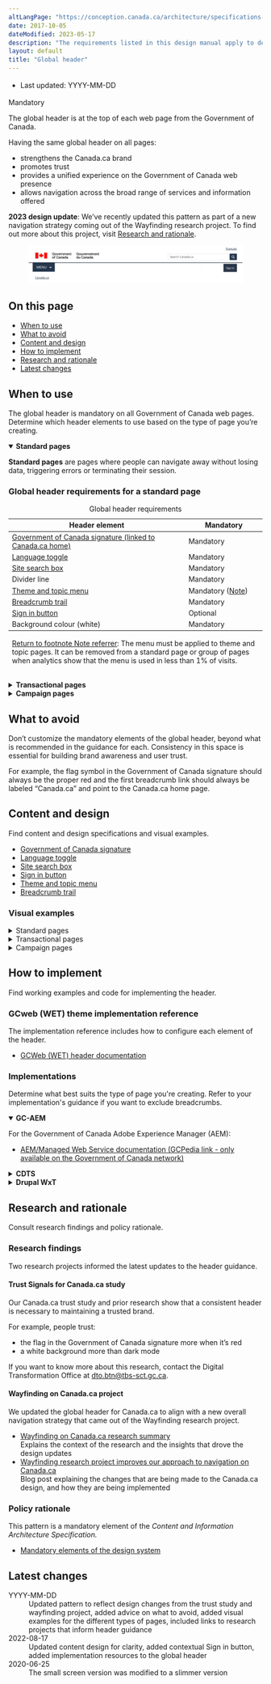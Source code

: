 ```yaml
---
altLangPage: "https://conception.canada.ca/architecture/specifications-contenu-architecture-information-canada.html"   
date: 2017-10-05
dateModified: 2023-05-17
description: "The requirements listed in this design manual apply to departments and other portions of the federal public administration as set out in Schedules I, I.1 and II of the Financial Administration Act. As such, in-scope institutions must apply Canada.ca design requirements for all public-facing web sites or digital services."
layout: default
title: "Global header"
---
```

<div class="cnt-wdth-lmtd">
  <div class="row">
    <div class="col-md-12 pull-left">
      <ul class="list-inline small mrgn-bttm-sm" style="line-height:1.65em" id="list-inline-desktop-only">
        <li class="mrgn-rght-lg"> Last updated: YYYY-MM-DD</li>
      </ul>
    </div>
  </div>
  <p><span class="label label-danger">Mandatory</span></p>
  <p>The global header is at the top of each web page from the Government of Canada.</p>
  <p>Having the same global header on all pages:</p>
  <ul>
    <li>strengthens the Canada.ca brand</li>
    <li>promotes trust</li>
    <li>provides a unified experience on the Government of Canada web presence</li>
    <li>allows navigation across the broad range of services and information offered</li>
  </ul>
  <p><strong>2023 design update</strong>: We’ve recently updated this pattern as part of a new navigation strategy coming out of the Wayfinding research project. To find out more about this project, visit <a href="#research">Research and rationale</a>.</p>
  <div class="pattern-demo mrgn-tp-lg">
    <figure class="mrgn-bttm-sm"><img src="../images/01-sign-in-desktop-en.jpg" class="img-responsive" alt=""></figure>
  </div>
  <section>
    <h2>On this page</h2>
    <ul>
      <li><a href="#when">When to use</a></li>
      <li><a href="#avoid">What to avoid</a></li>
      <li><a href="#content">Content and design</a></li>
      <li><a href="#implementation">How to implement</a></li>
      <li><a href="#research">Research and rationale</a></li>
      <li><a href="#changes">Latest changes</a></li>
    </ul>
  </section>
  <h2 id="when">When to use</h2>
  <p>The global header is mandatory on all Government of Canada web pages. Determine which header elements to use based on the type of page you’re creating.</p>
  <!--<ul>
  <li><a href="global-header.html#001">Standard pages</a></li>
  <li><a href="global-header.html#002">Transactional pages</a></li>
  <li><a href="global-header.html#003">Campaign pages</a></li>
</ul>--> 
</div>
<div class="row">
  <div class="col-md-8">
    <div class="wb-tabs mrgn-tp-lg">
      <div class="tabpanels">
        <details id="001" open="open">
          <summary><strong>Standard pages</strong></summary>
          <p class="mrgn-tp-lg"><strong>Standard pages</strong> are pages where people can navigate away without losing data, triggering errors or terminating their session.</p>
          <h3>Global header requirements for a standard page</h3>
          <div class="panel panel-default mrgn-tp-md">
            <table class="table table-striped" id="mandatory-01" aria-live="polite">
              <caption class="wb-inv">
              Global header requirements
              </caption>
              <thead>
                <tr>
                  <th class="col-md-8">Header element</th>
                  <th class="col-md-4">Mandatory</th>
                </tr>
              </thead>
              <tbody>
                <tr>
                  <td><a href="signature.html">Government of Canada signature (linked to Canada.ca home)</a></td>
                  <td><span class="far fa-check-circle text-success"></span><span class="wb-inv"> Mandatory</span></td>
                </tr>
                <tr>
                  <td><a href="language-toggle.html">Language toggle</a></td>
                  <td><span class="far fa-check-circle text-success"></span><span class="wb-inv"> Mandatory</span></td>
                </tr>
                <tr>
                  <td><a href="search-box.html">Site search box</a></td>
                  <td><span class="far fa-check-circle text-success"></span><span class="wb-inv"> Mandatory</span></td>
                </tr>
                <tr>
                  <td>Divider line</td>
                  <td><span class="far fa-check-circle text-success"></span><span class="wb-inv"> Mandatory</span></td>
                </tr>
                <tr>
                  <td><a href="site-menu.html">Theme and topic menu</a></td>
                  <td><span class="far fa-check-circle text-success"></span><span class="wb-inv"> Mandatory</span> <span class="small">(<a href="#smenu-note" id="smenu">Note</a>)</span></td>
                </tr>
                <tr>
                  <td><a href="breadcrumb-trail.html">Breadcrumb trail</a></td>
                  <td><span class="far fa-check-circle text-success"></span><span class="wb-inv"> Mandatory</span></td>
                </tr>
                <tr>
                  <td><a href="sign-in.html">Sign in button</a></td>
                  <td>Optional</td>
                </tr>
                <tr>
                  <td>Background colour (white)</td>
                  <td><span class="far fa-check-circle text-success"></span><span class="wb-inv"> Mandatory</span></td>
                </tr>
              </tbody>
              <tfoot>
                <tr>
                  <td colspan="2"><div class="fn-rtn small mrgn-tp-md" id="smenu-note">
                      <p><a href="#smenu"><span class="wb-inv">Return to footnote </span>Note<span class="wb-inv"> referrer</span></a>: The menu must be applied to theme and topic pages. It can be removed from a standard page or group of pages when analytics show that the menu is used in less than 1% of visits.</p>
                    </div></td>
                </tr>
              </tfoot>
            </table>
          </div>
        </details>
        <details id="002">
          <summary><strong>Transactional pages</strong></summary>
          <p class="mrgn-tp-lg"><strong>Transactional web pages</strong> are pages with an interaction task where people might lose data, trigger errors, or terminate their session if they navigate away from the page.</p>
          <h3>Global header requirements for transactional pages</h3>
          <div class="panel panel-default mrgn-tp-md">
            <table class="table table-striped" id="mandatory-02" aria-live="polite">
              <caption class="wb-inv">
              Global header requirements
              </caption>
              <thead>
                <tr>
                  <th class="col-md-8">Header element</th>
                  <th class="col-md-4">Mandatory</th>
                </tr>
              </thead>
              <tbody>
                <tr>
                  <td><a href="signature.html">Government of Canada signature (linked to Canada.ca home)</a></td>
                  <td><span class="far fa-check-circle text-success"></span><span class="wb-inv"> Mandatory</span> <span class="small">(Link to Canada.ca home page is optional)</span></td>
                </tr>
                <tr>
                  <td><a href="language-toggle.html">Language toggle</a></td>
                  <td><span class="far fa-check-circle text-success"></span><span class="wb-inv"> Mandatory</span> <span class="small">(<a href="#lt-note" id="lt">Note</a>)</span></td>
                </tr>
                <tr>
                  <td><a href="search-box.html">Site search box</a></td>
                  <td>Optional</td>
                </tr>
                <tr>
                  <td><a href="sign-in.html">Sign in button</a></td>
                  <td>Optional</td>
                </tr>
                <tr>
                  <td>Divider line</td>
                  <td><span class="far fa-check-circle text-success"></span><span class="wb-inv"> Mandatory</span></td>
                </tr>
                <tr>
                  <td><a href="site-menu.html">Theme and topic menu</a></td>
                  <td>Optional</td>
                </tr>
                <tr>
                  <td><a href="breadcrumb-trail.html">Breadcrumb trail</a></td>
                  <td>Optional</td>
                </tr>
                <tr>
                  <td>Background colour (white)</td>
                  <td><span class="far fa-check-circle text-success"></span><span class="wb-inv"> Mandatory</span></td>
                </tr>
              </tbody>
              <tfoot>
                <tr>
                  <td colspan="2"><div class="fn-rtn small mrgn-tp-md" id="lt-note">
                      <p><a href="#lt"><span class="wb-inv">Return to footnote </span>Note<span class="wb-inv"> referrer</span></a>: New transactional pages for web applications must allow people to toggle between official languages. Legacy web applications that don’t support toggling should be updated or replaced. Until then, you can omit the language toggle if its use results in a loss of data.</p>
                    </div></td>
                </tr>
              </tfoot>
            </table>
          </div>
        </details>
        <details id="003">
          <summary><strong>Campaign pages</strong></summary>
          <p class="mrgn-tp-lg"><strong>Campaign pages</strong> are landing pages for external marketing or advertising campaigns. The flexibility in layout allows institutions to match elements of their external campaign with the landing page.</p>
          <h3>Global header requirements for a campaign page</h3>
          <div class="panel panel-default mrgn-tp-md">
            <table class="table table-striped" id="mandatory-03" aria-live="polite">
              <caption class="wb-inv">
              Global header requirements
              </caption>
              <thead>
                <tr>
                  <th class="col-md-8">Header element</th>
                  <th class="col-md-4">Mandatory</th>
                </tr>
              </thead>
              <tbody>
                <tr>
                  <td><a href="signature.html">Government of Canada signature (linked to Canada.ca home)</a></td>
                  <td><span class="far fa-check-circle text-success"></span><span class="wb-inv"> Mandatory</span></td>
                </tr>
                <tr>
                  <td><a href="language-toggle.html">Language toggle</a></td>
                  <td><span class="far fa-check-circle text-success"></span><span class="wb-inv"> Mandatory</span></td>
                </tr>
                <tr>
                  <td><a href="search-box.html">Site search box</a></td>
                  <td><span class="far fa-check-circle text-success"></span><span class="wb-inv"> Mandatory</span></td>
                </tr>
                <tr>
                  <td><a href="sign-in.html">Sign in button</a></td>
                  <td>Optional</td>
                </tr>
                <tr>
                  <td>Divider line</td>
                  <td><span class="far fa-check-circle text-success"></span><span class="wb-inv"> Mandatory</span></td>
                </tr>
                <tr>
                  <td><a href="site-menu.html">Theme and topic menu</a></td>
                  <td>Optional</td>
                </tr>
                <tr>
                  <td><a href="breadcrumb-trail.html">Breadcrumb trail</a></td>
                  <td><span class="far fa-check-circle text-success"></span><span class="wb-inv"> Mandatory</span></td>
                </tr>
                <tr>
                  <td>Background colour (white)</td>
                  <td><span class="far fa-check-circle text-success"></span><span class="wb-inv"> Mandatory</span></td>
                </tr>
              </tbody>
            </table>
          </div>
        </details>
      </div>
    </div>
  </div>
</div>
<div class="cnt-wdth-lmtd">
  <h2 id="avoid">What to avoid</h2>
  <p>Don’t customize the mandatory elements of the global header, beyond what is recommended in the guidance for each. Consistency in this space is essential for building brand awareness and user trust.</p>
  <p>For example, the flag symbol in the Government of Canada signature should always be the proper red and the first breadcrumb link should always be labeled “Canada.ca” and point to the Canada.ca home page.</p>
  <h2 id="content">Content and design</h2>
  <p>Find content and design specifications and visual examples.</p>
  <ul>
    <li><a href="signature.html">Government of Canada signature</a></li>
    <li><a href="language-toggle.html">Language toggle</a></li>
    <li><a href="search-box.html">Site search box</a></li>
    <li><a href="contextual-signin.html">Sign in button</a></li>
    <li><a href="site-menu.html">Theme and topic menu</a></li>
    <li><a href="breadcrumb-trail.html">Breadcrumb trail</a></li>
  </ul>
  <h3>Visual examples</h3>
  <details>
    <summary class="bg-info">Standard pages</summary>
    <div class="pattern-demo mrgn-tp-lg">
      <figure>
        <figcaption><b>Global header – large screen</b></figcaption>
        <img src="../images/01-sign-in-desktop-en.jpg" class="img-responsive" alt="">
        <details class="mrgn-tp-md">
          <summary class="wb-toggle small" data-toggle="{&quot;print&quot;:&quot;on&quot;}">Image description: global header – large screen</summary>
          <p class="mrgn-tp-lg">On large screens, the global header on a standard page has 4 rows:</p>
          <ol>
            <li>Language toggle in the top-right corner</li>
            <li>Government of Canada signature in the left corner, site search box on the right</li>
            <li>Below a divider line, the theme and topic menu is on the left, the optional Sign in button is on the right</li>
            <li>Breadcrumb on the left</li>
          </ol>
        </details>
      </figure>
    </div>
    <div class="pattern-demo mrgn-tp-lg">
      <figure>
        <figcaption><b>Global header – small screen</b></figcaption>
        <img src="../images/01-sign-in-mobile-en.jpg" class="img-responsive" alt="">
        <details class="mrgn-tp-md">
          <summary class="wb-toggle small" data-toggle="{&quot;print&quot;:&quot;on&quot;}">Image description: global header – small screen</summary>
          <p class="mrgn-tp-lg">On small screens, the global header on a standard page has 4 rows:</p>
          <ol>
            <li>Government of Canada signature in the top-left corner, language toggle in the top-right corner</li>
            <li>Site search box directly below, it spans the entire row</li>
            <li>Below a divider line, the theme and topic menu is on the left, the optional Sign in button is on the right</li>
            <li>Breadcrumb on the left</li>
          </ol>
        </details>
      </figure>
    </div>
  </details>
  <details>
    <summary class="bg-info">Transactional pages</summary>
    <div class="pattern-demo mrgn-tp-lg">
      <figure>
        <figcaption><b>Minimum global header - large screen</b></figcaption>
        <img src="../images/01-global-header-transactional-desktop-en.png" class="img-responsive" alt="">
        <details class="mrgn-tp-md">
          <summary class="wb-toggle small" data-toggle="{&quot;print&quot;:&quot;on&quot;}">Image description: minimum global header - large screen</summary>
          <p class="mrgn-tp-lg">On large screens, the minimum global header on a transactional page has 2 rows:</p>
          <ol>
            <li>Language toggle in the top-right corner</li>
            <li>Government of Canada signature in the top-left corner with a divider line underneath</li>
          </ol>
        </details>
      </figure>
    </div>
    <div class="pattern-demo mrgn-tp-lg">
      <figure>
        <figcaption><b>Minimum global header - small screen</b></figcaption>
        <img src="../images/01-global-header-transactional-small-en.png" class="img-responsive" alt="">
        <details class="mrgn-tp-md">
          <summary class="wb-toggle small" data-toggle="{&quot;print&quot;:&quot;on&quot;}">Image description: minimum global header - small screen</summary>
          <p class="mrgn-tp-lg">On small screens, the minimum global header on a transactional page has a single row:</p>
          <ol>
            <li>Government of Canada signature in the top-left corner, language toggle in the top-right corner, with a divider line underneath</li>
          </ol>
        </details>
      </figure>
    </div>
  </details>
  <details>
    <summary class="bg-info">Campaign pages</summary>
    <div class="pattern-demo mrgn-tp-lg">
      <figure>
        <figcaption><b>Minimum global header - large screen</b></figcaption>
        <img src="../images/01-global-header-campaign-desktop-en.png" class="img-responsive" alt="">
        <details class="mrgn-tp-md">
          <summary class="wb-toggle small" data-toggle="{&quot;print&quot;:&quot;on&quot;}">Image description: minimum global header - large screen</summary>
          <p class="mrgn-tp-lg">On large screens, the minimum global header on a campaign page has 3 rows:</p>
          <ol>
            <li>Language toggle in the top-right corner</li>
            <li>Government of Canada signature in the top-left corner, site search box on the right</li>
            <li>Below a divider line, the breadcrumb on the left</li>
          </ol>
        </details>
      </figure>
    </div>
    <div class="pattern-demo mrgn-tp-lg">
      <figure>
        <figcaption><b>Minimum global header - small screen</b></figcaption>
        <img src="../images/01-global-header-campaign-small-en.png" class="img-responsive" alt="">
        <details class="mrgn-tp-md">
          <summary class="wb-toggle small" data-toggle="{&quot;print&quot;:&quot;on&quot;}">Image description: minimum global header - small screen</summary>
          <p class="mrgn-tp-lg">On small screens, the minimum global header on a campaign page has 3 rows:</p>
          <ol>
            <li>Government of Canada signature in the top-left corner, language toggle on the far right</li>
            <li>Site search box directly below, it spans the entire row</li>
            <li>Below a divider line, the breadcrumb on the left</li>
          </ol>
        </details>
      </figure>
    </div>
  </details>
  <h2 id="implementation">How to implement</h2>
  <p>Find working examples and code for implementing the header.</p>
  <h3>GCweb (WET) theme implementation reference</h3>
  <p>The implementation reference includes how to configure each element of the header.</p>
  <ul>
    <li><a href="https://wet-boew.github.io/GCWeb/sites/header/header-docs-en.html">GCWeb (WET) header documentation</a></li>
  </ul>
  <h3>Implementations</h3>
  <p>Determine what best suits the type of page you're creating. Refer to your implementation's guidance if you want to exclude breadcrumbs.</p>
</div>
<div class="row">
  <div class="col-md-8">
    <div class="wb-tabs mrgn-tp-lg">
      <div class="tabpanels">
        <details id="004" open="open">
          <summary><strong>GC-AEM</strong></summary>
          <p class="mrgn-tp-lg">For the Government of Canada Adobe Experience Manager (AEM):</p>
          <ul>
            <li><a href="https://www.gcpedia.gc.ca/wiki/AEM_GC-specific_Documentation_6.5">AEM/Managed Web Service documentation (GCPedia link - only available on the Government of Canada network)</a></li>
          </ul>
        </details>
        <details id="005">
          <summary><strong>CDTS</strong></summary>
          <p class="mrgn-tp-lg">For the Centrally Deployed Templates Solution (CDTS):</p>
          <ul>
            <li><a href="https://cenw-wscoe.github.io/sgdc-cdts/docs/index-en.html">CDTS documentation</a></li>
          </ul>
        </details>
        <details id="006">
          <summary><strong>Drupal WxT</strong></summary>
          <p class="mrgn-tp-lg">For Drupal WxT:</p>
          <ul>
            <li><a href="https://drupalwxt.github.io/en/">Drupal WxT documentation</a></li>
          </ul>
        </details>
      </div>
    </div>
  </div>
</div>
<div class="cnt-wdth-lmtd">
  <h2 id="research">Research and rationale</h2>
  <p>Consult research findings and policy rationale.</p>
  <h3>Research findings</h3>
  <p>Two research projects informed the latest updates to the header guidance.</p>
  <h4>Trust Signals for Canada.ca study</h4>
  <p>Our Canada.ca trust study and prior research show that a consistent header is necessary to maintaining a trusted brand.</p>
  <p>For example, people trust:</p>
  <ul>
    <li>the flag in the Government of Canada signature more when it’s red</li>
    <li>a white background more than dark mode</li>
  </ul>
  <p>If you want to know more about this research, contact the Digital Transformation Office at <a href="mailto:dto.btn@tbs-sct.gc.ca">dto.btn@tbs-sct.gc.ca</a>.</p>
  <h4>Wayfinding on Canada.ca project</h4>
  <p>We updated the global header for Canada.ca to align with a new overall navigation strategy that came out of the Wayfinding research project.</p>
  <ul>
    <li><a href="https://blog.canada.ca/research-summaries/wayfinding-on-canada-ca">Wayfinding on Canada.ca research summary</a><br>
      Explains the context of the research and the insights that drove the design updates</li>
    <li><a href="https://blog.canada.ca/2022/12/21/wayfinding-research-project">Wayfinding research project improves our approach to navigation on Canada.ca</a><br>
      Blog post explaining the changes that are being made to the Canada.ca design, and how they are being implemented</li>
  </ul>
  <h3>Policy rationale</h3>
  <p>This pattern is a mandatory element of the <cite>Content and Information Architecture Specification.</cite></p>
  <ul>
    <li><a href="https://www.canada.ca/en/treasury-board-secretariat/services/government-communications/canada-content-information-architecture-specification/mandatory-elements.html">Mandatory elements of the design system</a></li>
  </ul>
  <h2 id="changes">Latest changes</h2>
  <dl class="dl-horizontal">
    <dt>
      <time datetime="YYYY-MM-DD" class="link-muted">YYYY-MM-DD</time>
    </dt>
    <dd>Updated pattern to reflect design changes from the trust study and wayfinding project, added advice on what to avoid, added visual examples for the different types of pages, included links to research projects that inform header guidance</dd>
    <dt>
      <time datetime="2022-08-17" class="link-muted">2022-08-17</time>
    </dt>
    <dd>Updated content design for clarity, added contextual Sign in button, added implementation resources to the global header</dd>
    <dt>
      <time datetime="2020-06-25" class="link-muted">2020-06-25</time>
    </dt>
    <dd>The small screen version was modified to a slimmer version</dd>
  </dl>
